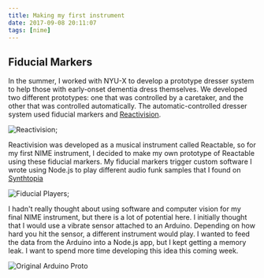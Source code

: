 ```yaml
---
title: Making my first instrument
date: 2017-09-08 20:11:07
tags: [nime]
---
```


## Fiducial Markers 

In the summer, I worked with NYU-X to develop a prototype dresser system to help those with early-onset dementia dress themselves. We developed two different prototypes: one that was controlled by a caretaker, and the other that was controlled automatically. The automatic-controlled dresser system used fiducial markers and [Reactivision](https://en.wikipedia.org/wiki/Reactable#reacTIVision). 

![Reactivision](./reactivision.JPG);

Reactivision was developed as a musical instrument called Reactable, so for my first NIME instrument, I decided to make my own prototype of Reactable using these fiducial markers. My fiducial markers trigger custom software I wrote using Node.js to play different audio funk samples that I found on [Synthtopia](www.synthtopia.com/content/2010/02/05/10000-free-audio-samples/)

![Fiducial Players](./fiducial.JPG);

I hadn't really thought about using software and computer vision for my final NIME instrument, but there is a lot of potential here. I initially thought that I would use a vibrate sensor attached to an Arduino. Depending on how hard you hit the sensor, a different instrument would play. I wanted to feed the data from the Arduino into a Node.js app, but I kept getting a memory leak. I want to spend more time developing this idea this coming week. 

![Original Arduino Proto](./arduino.JPG)